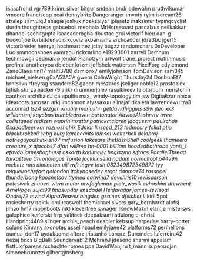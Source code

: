 isaacfrond
vgr789
krinn_silver
bitgur
sndean
bndr
odewahn
pruthvikumar
vmoore
franciscop
ocai
dennybritz
Dangeranger
tmvnty
ryjm
iscream26
stralep
samiulg3
shagie
joshux
nbaksalyar
jpiasetz
maksimur
typingcyclist
durdn
thoughtreps
gabceboli
mephala
MrHorsetoast
pascalxus
neilkakkar
dhandel
sachitgupta
isaacaderogba
dbustac
groi
victorlf
hieu
dan-g
bookofjoe
forbiddenvoid
kcovia
akbarnama
arcticadder
jdr23bc
jger15
victorbreder
henryaj
hochmartinez
jclay
bugzz
randomchars
0xDeveloper
Luc
smmoonshoes
yamrzou
rickcarlino
e19293001
barrell
Damnum
techmowgli
oedmarap
jondot
PianoGym
urlwolf
trane_project
mathnmusic
prefinal
anotheryou
dbieber
krizmi
jeffshek
watterssn
PixelForg
edylemond
ZaneClaes
rini17
misiti3780
damionx7
emilyjohnson
TomDavison
sam345
michael_nielsen
g0xA52A2A
gwern
ColinWright
Thursday24
DonbunEf7
brntsllvn
rfreytag
ssanders82
gabor-meszaros
jseliger
noble12
prostoalex
bjfish
sturza
hacker79
arikr
drummerjolev
rasulkireev
telotortium
meristohm
cauthon
archibaldJ
catapultis
max_
windy-topology
tim_sw
Digitaltzar
nmca
idearoots
tucosan
arkj
jmcannon
alyssaxuu
alinajaf
dkaleta
lawrencewu
tra3
acconrad
_tsz4
sezgim
knubie
mariushn
getdavidhiggins
s9w
jteo
xk3
williamsmj
kaycbas
bumbledraven
burtonator
AdviceAlt
shrvtv
twee
collistaeed
redizen
waprin
mxstbr
patrickmclaren
jacquesm
paulrchds
0xdeadbeer
kqr
roznoshchik
Edmar
linseed_213
tedmcory
fallat
ptio
blackbrokkoli
sebg
eurg
karencarits
lamsal
walterbell
delabroj
notheguyouthink
sh87
mrfusion
lakesare
theBashShell
coolgeek
thameera
creature_x
djacobs7
dfan
willlma
hn-0001
bill1am
hoodedbathrobe
yanis_t
efavdb
jamesbaghurst
oskarth
kohlmeier
hngiszmo
siftrics
ParallelThread
tarkasteve
Chronologos
Tomte
jackkinsella
nadam
normaltool
p44v9n
mcbetz
rms
diminoten
uijl
rrift
ingve
tosh
082349872349872
tyy
miguelrochefort
golondon
itchynosedev
ergot
danmaz74
rossnoel
thunderbong
kaosnetsov
ttymed
catwind7
devchris10
lewiscarson
petesivak
zhubert
wtrm
mutor
mwfogleman
piotr_wasik
cvhashim
drewbent
ArneVogel
sujal99
tmbsundar
imedadel
Heidaradar
james-revisoai
Ondrej72
mvind
AlphaWeaver
bingden
gsaines
dfischer
li_
kirill5pol
rosiesherry
ggktk
iamlucaswolf
themichael
sivers
gary_bernhardt
olofsj
jlmao
hn17
moonboots
mkl
klevertree
jamager
IKnowMazin
elamje
mistersys
galephico
keiferski
frrp
yaktack
deepaksurti
adulong
p-christ
Handprint4469
slinger
archie_peach
deagler
kebsup
harperlee
barry-cotter
colund
Kinrany
axonotes
asselinpaul
emilyjane42
platforms72
perihelions
oumua_don17
uyoakaoma
afterz
tristanho
Lorenz_Duremdes
lsferreira42
nezaj
bdcs
BigBalli
Soundaryab12
MehranJ
jdeseno
sharmi
appalam
fistfulofparens
rschachte
romes
pps
DavidWanjiru
t_mann
supersrdjan
simonebrunozzi
gilbertginsberg
